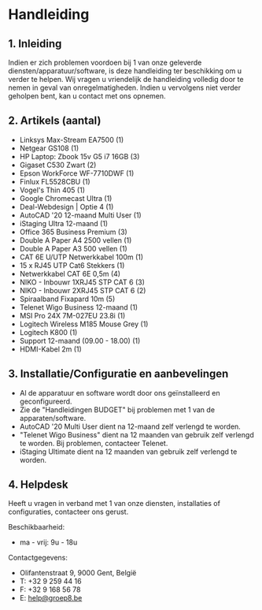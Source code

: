 # Handleiding 
## 1. Inleiding
Indien er zich problemen voordoen bij 1 van onze geleverde diensten/apparatuur/software, is deze handleiding ter beschikking om u verder te helpen. Wij vragen u vriendelijk de handleiding volledig door te nemen in geval van onregelmatigheden. Indien u vervolgens niet verder geholpen bent, kan u contact met ons opnemen.

## 2. Artikels (aantal)
- Linksys Max-Stream EA7500	(1)	
- Netgear GS108 (1)			
- HP Laptop: Zbook 15v G5 i7 16GB (3)			
- Gigaset C530 Zwart (2)			
- Epson WorkForce WF-7710DWF (1)			
- Finlux FL5528CBU (1)			
- Vogel's Thin 405 (1)			
- Google Chromecast Ultra (1)			
- Deal-Webdesign | Optie 4 (1)			
- AutoCAD '20 12-maand Multi User (1)			
- iStaging Ultra 12-maand (1)			
- Office 365 Business Premium (3)			
- Double A Paper A4 2500 vellen (1)			
- Double A Paper A3 500 vellen (1)			
- CAT 6E U/UTP Netwerkkabel 100m (1)			
- 15 x RJ45 UTP Cat6 Stekkers (1)			
- Netwerkkabel CAT 6E 0,5m (4)			
- NIKO - Inbouwr 1XRJ45 STP CAT 6 (3)			
- NIKO - Inbouwr 2XRJ45 STP CAT 6 (2)			
- Spiraalband Fixapard 10m (5)			
- Telenet Wigo Business 12-maand (1)				
- MSI Pro 24X 7M-027EU 23.8i (1)			
- Logitech Wireless M185 Mouse Grey (1)			
- Logitech K800	(1)		
- Support 12-maand (09.00 - 18.00) (1)			
- HDMI-Kabel 2m	(1)		


## 3. Installatie/Configuratie en aanbevelingen
- Al de apparatuur en software wordt door ons geïnstalleerd en geconfigureerd.
- Zie de "Handleidingen BUDGET" bij problemen met 1 van de apparaten/software.
- AutoCAD '20 Multi User dient na 12-maand zelf verlengd te worden.
- "Telenet Wigo Business" dient na 12 maanden van gebruik zelf verlengd te worden. Bij problemen, contacteer Telenet. 
- iStaging Ultimate dient na 12 maanden van gebruik zelf verlengd te worden.

## 4. Helpdesk
Heeft u vragen in verband met 1 van onze diensten, installaties of configuraties, contacteer ons gerust.

Beschikbaarheid: 
- ma - vrij: 9u - 18u

Contactgegevens:
- Olifantenstraat 9, 9000 Gent, België
- T: +32 9 259 44 16
- F: +32 9 168 56 78
- E: help@groep8.be